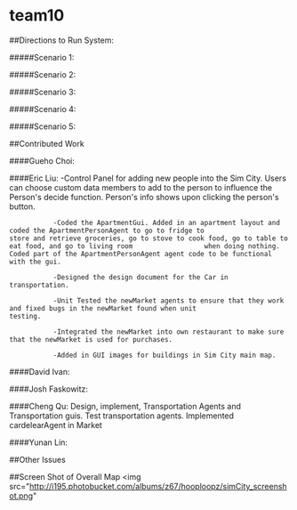 team10
======


##Directions to Run System:

#####Scenario 1:

#####Scenario 2:

#####Scenario 3:

#####Scenario 4:

#####Scenario 5:

##Contributed Work

####Gueho Choi:

####Eric Liu: -Control Panel for adding new people into the Sim City. Users can choose custom data members to add to the                person to influence the Person's decide function. Person's info shows upon clicking the person's button.
               
               -Coded the ApartmentGui. Added in an apartment layout and coded the ApartmentPersonAgent to go to fridge to                  store and retrieve groceries, go to stove to cook food, go to table to eat food, and go to living room                  when doing nothing. Coded part of the ApartmentPersonAgent agent code to be functional with the gui.
               
               -Designed the design document for the Car in transportation.
               
               -Unit Tested the newMarket agents to ensure that they work and fixed bugs in the newMarket found when unit                  testing.
               
               -Integrated the newMarket into own restaurant to make sure that the newMarket is used for purchases.
               
               -Added in GUI images for buildings in Sim City main map.

####David Ivan:

####Josh Faskowitz:

####Cheng Qu: Design, implement, Transportation Agents and Transportation guis. Test transportation agents. Implemented cardelearAgent in Market

####Yunan Lin:
                 

##Other Issues

##Screen Shot of Overall Map
<img src="http://i195.photobucket.com/albums/z67/hooploopz/simCity_screenshot.png" </img>
